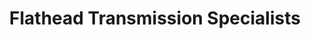 ---
title: "Flathead Transmission Specialists"
url: /kalispell/flathead-transmission-specialists/
shop: car repair
---